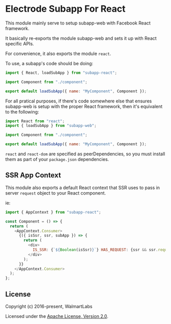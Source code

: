 # Electrode Subapp For React

This module mainly serve to setup subapp-web with Facebook React framework.

It basically re-exports the module subapp-web and sets it up with React specific APIs.

For convenience, it also exports the module `react`.

To use, a subapp's code should be doing:

```js
import { React, loadSubApp } from "subapp-react";

import Component from "./component";

export default loadSubApp({ name: "MyComponent", Component });
```

For all pratical purposes, if there's code somewhere else that ensures subapp-web is setup with the proper React framework, then it's equivalent to the following:

```js
import React from "react";
import { loadSubApp } from "subapp-web";

import Component from "./component";

export default loadSubApp({ name: "MyComponent", Component });
```

`react` and `react-dom` are specified as peerDependencies, so you must install them as part of your `package.json` dependencies.

## SSR App Context

This module also exports a default React context that SSR uses to pass in server `request` object to your React component.

ie:

```js
import { AppContext } from "subapp-react";

const Component = () => {
  return (
    <AppContext.Consumer>
      {({ isSsr, ssr, subApp }) => {
        return (
          <div>
            IS_SSR: {`${Boolean(isSsr)}`} HAS_REQUEST: {ssr && ssr.request ? "yes" : "no"}
          </div>
        );
      }}
    </AppContext.Consumer>
  );
};
```

## License

Copyright (c) 2016-present, WalmartLabs

Licensed under the [Apache License, Version 2.0].

[apache license, version 2.0]: https://www.apache.org/licenses/LICENSE-2.0
